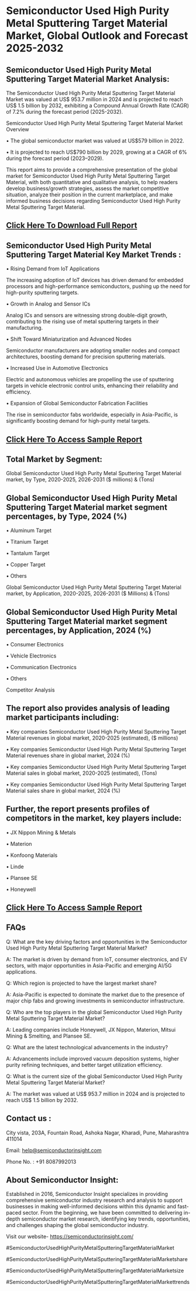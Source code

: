 Semiconductor Used High Purity Metal Sputtering Target Material Market, Global Outlook and Forecast 2025-2032
=
Semiconductor Used High Purity Metal Sputtering Target Material Market Analysis:
-
The Semiconductor Used High Purity Metal Sputtering Target Material Market was valued at US$ 953.7 million in 2024 and is projected to reach US$ 1.5 billion by 2032, exhibiting a Compound Annual Growth Rate (CAGR) of 7.2% during the forecast period (2025-2032).

Semiconductor Used High Purity Metal Sputtering Target Material Market Overview

•	The global semiconductor market was valued at US$579 billion in 2022.

•	It is projected to reach US$790 billion by 2029, growing at a CAGR of 6% during the forecast period (2023–2029).

This report aims to provide a comprehensive presentation of the global market for Semiconductor Used High Purity Metal Sputtering Target Material, with both quantitative and qualitative analysis, to help readers develop business/growth strategies, assess the market competitive situation, analyze their position in the current marketplace, and make informed business decisions regarding Semiconductor Used High Purity Metal Sputtering Target Material. 

[Click Here To Download Full Report](https://semiconductorinsight.com/report/semiconductor-used-high-purity-metal-sputtering-target-material-market/)
-
Semiconductor Used High Purity Metal Sputtering Target Material Key Market Trends  :
-
•	Rising Demand from IoT Applications

The increasing adoption of IoT devices has driven demand for embedded processors and high-performance semiconductors, pushing up the need for high-purity sputtering targets.

•	Growth in Analog and Sensor ICs

Analog ICs and sensors are witnessing strong double-digit growth, contributing to the rising use of metal sputtering targets in their manufacturing.

•	Shift Toward Miniaturization and Advanced Nodes

Semiconductor manufacturers are adopting smaller nodes and compact architectures, boosting demand for precision sputtering materials.

•	Increased Use in Automotive Electronics

Electric and autonomous vehicles are propelling the use of sputtering targets in vehicle electronic control units, enhancing their reliability and efficiency.

•	Expansion of Global Semiconductor Fabrication Facilities

The rise in semiconductor fabs worldwide, especially in Asia-Pacific, is significantly boosting demand for high-purity metal targets.

[Click Here To Access Sample Report](https://semiconductorinsight.com/download-sample-report/?product_id=88200)
-
Total Market by Segment:
-
Global Semiconductor Used High Purity Metal Sputtering Target Material market, by Type, 2020-2025, 2026-2031 ($ millions) & (Tons)

Global Semiconductor Used High Purity Metal Sputtering Target Material market segment percentages, by Type, 2024 (%)
-
•	Aluminum Target

•	Titanium Target

•	Tantalum Target

•	Copper Target

•	Others

Global Semiconductor Used High Purity Metal Sputtering Target Material market, by Application, 2020-2025, 2026-2031 ($ Millions) & (Tons)

Global Semiconductor Used High Purity Metal Sputtering Target Material market segment percentages, by Application, 2024 (%)
-
•	Consumer Electronics

•	Vehicle Electronics

•	Communication Electronics

•	Others

Competitor Analysis

The report also provides analysis of leading market participants including:
-
•	Key companies Semiconductor Used High Purity Metal Sputtering Target Material revenues in global market, 2020-2025 (estimated), ($ millions)

•	Key companies Semiconductor Used High Purity Metal Sputtering Target Material revenues share in global market, 2024 (%)

•	Key companies Semiconductor Used High Purity Metal Sputtering Target Material sales in global market, 2020-2025 (estimated), (Tons)

•	Key companies Semiconductor Used High Purity Metal Sputtering Target Material sales share in global market, 2024 (%)

Further, the report presents profiles of competitors in the market, key players include:
-
•	JX Nippon Mining & Metals

•	Materion

•	Konfoong Materials

•	Linde

•	Plansee SE

•	Honeywell

[Click Here To Access Sample Report](https://semiconductorinsight.com/download-sample-report/?product_id=88200)
-
FAQs
-
Q: What are the key driving factors and opportunities in the Semiconductor Used High Purity Metal Sputtering Target Material Market?

A: The market is driven by demand from IoT, consumer electronics, and EV sectors, with major opportunities in Asia-Pacific and emerging AI/5G applications.

Q: Which region is projected to have the largest market share?

A: Asia-Pacific is expected to dominate the market due to the presence of major chip fabs and growing investments in semiconductor infrastructure.

Q: Who are the top players in the global Semiconductor Used High Purity Metal Sputtering Target Material Market?

A: Leading companies include Honeywell, JX Nippon, Materion, Mitsui Mining & Smelting, and Plansee SE.

Q: What are the latest technological advancements in the industry?

A: Advancements include improved vacuum deposition systems, higher purity refining techniques, and better target utilization efficiency.

Q: What is the current size of the global Semiconductor Used High Purity Metal Sputtering Target Material Market?

A: The market was valued at US$ 953.7 million in 2024 and is projected to reach US$ 1.5 billion by 2032.

Contact us : 
-
City vista, 203A, Fountain Road, Ashoka Nagar, Kharadi, Pune, Maharashtra 411014

Email: help@semiconductorinsight.com

Phone No. : +91 8087992013

About Semiconductor Insight:
-
Established in 2016, Semiconductor Insight specializes in providing comprehensive semiconductor industry research and analysis to support businesses in making well-informed decisions within this dynamic and fast-paced sector. From the beginning, we have been committed to delivering in-depth semiconductor market research, identifying key trends, opportunities, and challenges shaping the global semiconductor industry.

Visit our website- https://semiconductorinsight.com/

#SemiconductorUsedHighPurityMetalSputteringTargetMaterialMarket 

#SemiconductorUsedHighPurityMetalSputteringTargetMaterialMarketshare

#SemiconductorUsedHighPurityMetalSputteringTargetMaterialMarketsize

#SemiconductorUsedHighPurityMetalSputteringTargetMaterialMarkettrends 
 
 

